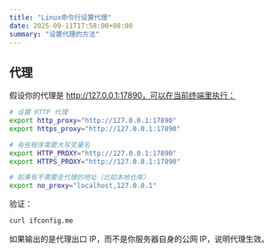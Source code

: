 ```yaml
---
title: "Linux命令行设置代理"
date: 2025-09-11T17:58:00+08:00
summary: "设置代理的方法"
---
```


## 代理

假设你的代理是 http://127.0.0.1:17890，可以在当前终端里执行：

```sh
# 设置 HTTP 代理
export http_proxy="http://127.0.0.1:17890"
export https_proxy="http://127.0.0.1:17890"

# 有些程序需要大写变量名
export HTTP_PROXY="http://127.0.0.1:17890"
export HTTPS_PROXY="http://127.0.0.1:17890"

# 如果有不需要走代理的地址（比如本地仓库）
export no_proxy="localhost,127.0.0.1"
```

验证：

```sh
curl ifconfig.me
```

如果输出的是代理出口 IP，而不是你服务器自身的公网 IP，说明代理生效。

